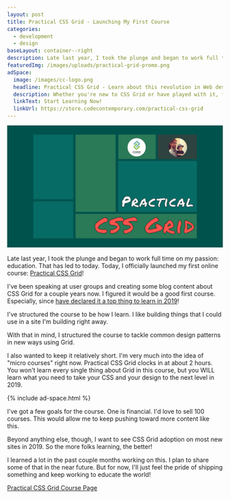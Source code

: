 ```yaml
---
layout: post
title: Practical CSS Grid - Launching My First Course
categories:
  - development
  - design
baseLayout: container--right
description: Late last year, I took the plunge and began to work full time on my passion - education. That has led to today. Today, I officially launched my first online course - Practical CSS Grid!
featuredImg: /images/uploads/practical-grid-promo.png
adSpace: 
  image: /images/cc-logo.png
  headline: Practical CSS Grid - Learn about this revolution in Web design!
  description: Whether you're new to CSS Grid or have played with it, finding practical examples of this new layout mechanism is the best way to learn it's power. Sign up below for two hours of practical grid knowledge just for you!
  linkText: Start Learning Now!
  linkUrl: https://store.codecontemporary.com/practical-css-grid
---
```


![Practical Grid Promo Image](/images/uploads/practical-grid-promo.png)

Late last year, I took the plunge and began to work full time on my passion: education. That has led to today. Today, I officially launched my first online course: [Practical CSS Grid](https://store.codecontemporary.com/practical-css-grid)!

I've been speaking at user groups and creating some blog content about CSS Grid for a couple years now. I figured it would be a good first course. Especially, since [have declared it a top thing to learn in 2019](https://zendev.com/2019/01/15/frontend-development-topics-to-learn-in-2019.html)!

I've structured the course to be how I learn. I like building things that I could use in a site I'm building right away. 

With that in mind, I structured the course to tackle common design patterns in new ways using Grid. 

I also wanted to keep it relatively short. I'm very much into the idea of "micro courses" right now. Practical CSS Grid clocks in at about 2 hours. You won't learn every single thing about Grid in this course, but you WILL learn what you need to take your CSS and your design to the next level in 2019.

{% include ad-space.html %}

I've got a few goals for the course. One is financial. I'd love to sell 100 courses. This would allow me to keep pushing toward more content like this. 

Beyond anything else, though, I want to see CSS Grid adoption on most new sites in 2019. So the more folks learning, the better!

I learned a lot in the past couple months working on this. I plan to share some of that in the near future. But for now, I'll just feel the pride of shipping something and keep working to educate the world!

[Practical CSS Grid Course Page](https://store.codecontemporary.com/practical-css-grid)